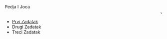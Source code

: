 <html>
<head>Pedja I Joca
  <title>JOCA JE CAAAR</title>
  </head>
<body>
<marquee>Joca Car</marquee>
<ul>
    <li><a href="prvi-zadatak.html">Prvi Zadatak</a></li>
    <li>Drugi Zadatak</li>
    <li>Treci Zadatak</li>
</ul>
</body>
</html>
